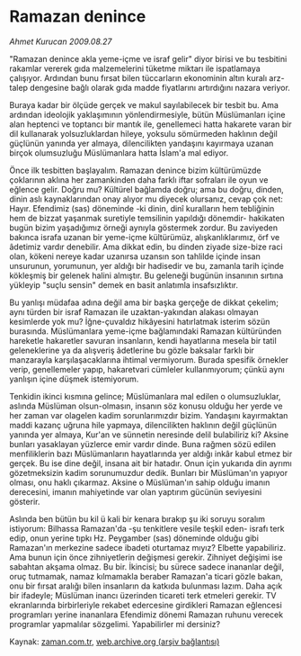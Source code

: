 # Ramazan denince

*Ahmet Kurucan 2009.08.27*

<tr><td class="metin" colspan="2" style="padding-top: 20px; padding-left: 5px; padding-right: 10px;">"Ramazan denince akla yeme-içme ve israf gelir" diyor birisi ve bu tesbitini rakamlar vererek gıda malzemelerini tüketme miktarı ile ispatlamaya çalışıyor. Ardından bunu fırsat bilen tüccarların ekonominin altın kuralı arz-talep dengesine bağlı olarak gıda madde fiyatlarını artırdığını nazara veriyor.</td></tr><tr><td class="metin" colspan="2" style="padding-top: 20px; padding-left: 5px; padding-right: 10px;"><p>Buraya kadar bir ölçüde gerçek ve makul sayılabilecek bir tesbit bu. Ama ardından ideolojik yaklaşımının yönlendirmesiyle, bütün Müslümanları içine alan heptenci ve toptancı bir mantık ile, genellemeci hatta hakarete varan bir dil kullanarak yolsuzluklardan hileye, yoksulu sömürmeden haklının değil güçlünün yanında yer almaya, dilencilikten yandaşını kayırmaya uzanan birçok olumsuzluğu Müslümanlara hatta İslam'a mal ediyor.
<p>Önce ilk tesbitten başlayalım. Ramazan denince bizim kültürümüzde çoklarının aklına her zamankinden daha farklı iftar sofraları ile oyun ve eğlence gelir. Doğru mu? Kültürel bağlamda doğru; ama bu doğru, dinden, dinin aslı kaynaklarından onay alıyor mu diyecek olursanız, cevap çok net: Hayır. Efendimiz (sas) döneminde -ki dinin, dinî kuralların hem tebliğinin hem de bizzat yaşanmak suretiyle temsilinin yapıldığı dönemdir- hakikaten bugün bizim yaşadığımız örneği aynıyla göstermek zordur. Bu zaviyeden bakınca israfa uzanan bir yeme-içme kültürümüz, alışkanlıklarımız, örf ve âdetimiz vardır denebilir. Ama dikkat edin, bu dinden ziyade size-bize raci olan, kökeni nereye kadar uzanırsa uzansın son tahlilde içinde insan unsurunun, yorumunun, yer aldığı bir hadisedir ve bu, zamanla tarih içinde kökleşmiş bir gelenek halini almıştır. Bu geleneği bugünün insanının sırtına yükleyip "suçlu sensin" demek en basit anlatımla insafsızlıktır.
<p>Bu yanlışı müdafaa adına değil ama bir başka gerçeğe de dikkat çekelim; aynı türden bir israf Ramazan ile uzaktan-yakından alakası olmayan kesimlerde yok mu? İğne-çuvaldız hikâyesini hatırlatmak isterim sözün burasında. Müslümanlara yeme-içme bağlamındaki Ramazan kültüründen hareketle hakaretler savuran insanların, kendi hayatlarına mesela bir tatil geleneklerine ya da alışveriş âdetlerine bu gözle baksalar farklı bir manzarayla karşılaşacaklarına ihtimal vermiyorum. Burada spesifik örnekler verip, genellemeler yapıp, hakaretvari cümleler kullanmıyorum; çünkü aynı yanlışın içine düşmek istemiyorum.
<p>Tenkidin ikinci kısmına gelince; Müslümanlara mal edilen o olumsuzluklar, aslında Müslüman olsun-olmasın, insanın söz konusu olduğu her yerde ve her zaman var olagelen kadim sorunlarımızdır bizim. Yandaşını kayırmaktan maddi kazanç uğruna hile yapmaya, dilencilikten haklının değil güçlünün yanında yer almaya, Kur'an ve sünnetin neresinde delil bulabiliriz ki? Aksine bunları yasaklayan yüzlerce emir vardır dinde. Buna rağmen sözü edilen menfiliklerin bazı Müslümanların hayatlarında yer aldığı inkâr kabul etmez bir gerçek. Bu ise dine değil, insana ait bir hatadır. Onun için yukarıda din ayrımı gözetmeksizin kadim sorunumuzdur dedik. Bunları bir Müslüman'ın yapıyor olması, onu haklı çıkarmaz. Aksine o Müslüman'ın sahip olduğu imanın derecesini, imanın mahiyetinde var olan yaptırım gücünün seviyesini gösterir.
<p>Aslında ben bütün bu kil ü kali bir kenara bırakıp şu iki soruyu soralım istiyorum: Bilhassa Ramazan'da -şu tenkitlere vesile teşkil eden- israfı terk edip, onun yerine tıpkı Hz. Peygamber (sas) döneminde olduğu gibi Ramazan'ın merkezine sadece ibadeti oturtamaz mıyız? Elbette yapabiliriz. Ama bunun için önce zihniyetlerin değişmesi gerekir. Zihniyet değişimi ise sabahtan akşama olmaz. Bu bir. İkincisi; bu sürece sadece inananlar değil, oruç tutmamak, namaz kılmamakla beraber Ramazan'a ticari gözle bakan, onu bir fırsat aralığı bilen insanların da katkıda bulunması lazım. Daha açık bir ifadeyle; Müslüman inancı üzerinden ticareti terk etmeleri gerekir. TV ekranlarında birbirleriyle rekabet edercesine girdikleri Ramazan eğlencesi programları yerine inananlara Efendimiz dönemi Ramazan ruhunu verecek programlar yapmalılar sözgelimi. Yapabilirler mi dersiniz? <br/></p></p></p></p></p></td></tr>

Kaynak: [zaman.com.tr](http://zaman.com.tr/yazar.do?yazino=885076), [web.archive.org (arşiv bağlantısı)](http://web.archive.org/web/20091012154115/http://www.zaman.com.tr:80/yazar.do?yazino=885076)
